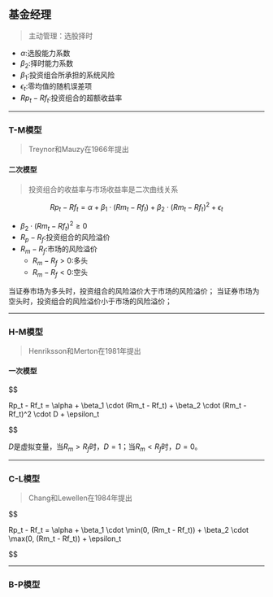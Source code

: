 ## 基金经理
> 主动管理：选股择时


- $\alpha$:选股能力系数
- $\beta_2$:择时能力系数
- $\beta_1$:投资组合所承担的系统风险
- $\epsilon_t$:零均值的随机误差项
- $Rp_t - Rf_t$:投资组合的超额收益率

---
### T-M模型
> Treynor和Mauzy在1966年提出


#### 二次模型
> 投资组合的收益率与市场收益率是二次曲线关系

$$
Rp_t - Rf_t = \alpha +
    \beta_1 \cdot (Rm_t - Rf_t) +
    \beta_2 \cdot (Rm_t - Rf_t)^2 +
    \epsilon_t
$$

- $\beta_2 \cdot (Rm_t - Rf_t)^2 \geq 0$
- $R_p - R_f$:投资组合的风险溢价
- $R_m - R_f$:市场的风险溢价
    - $R_m - R_f > 0$:多头
    - $R_m - R_f < 0$:空头

当证券市场为多头时，投资组合的风险溢价大于市场的风险溢价；
当证券市场为空头时，投资组合的风险溢价小于市场的风险溢价；

---
### H-M模型
> Henriksson和Merton在1981年提出

#### 一次模型

$$

Rp_t - Rf_t = \alpha +
    \beta_1 \cdot (Rm_t - Rf_t) +
    \beta_2 \cdot (Rm_t - Rf_t)^2 \cdot D +
    \epsilon_t

$$

$D$是虚拟变量，当$R_m > R_f$时，$D=1$；当$R_m < R_f$时，$D=0$。

---
### C-L模型
> Chang和Lewellen在1984年提出

$$

Rp_t - Rf_t = \alpha +
    \beta_1 \cdot \min(0, (Rm_t - Rf_t)) +
    \beta_2 \cdot \max(0, (Rm_t - Rf_t)) +
    \epsilon_t

$$


---
### B-P模型


